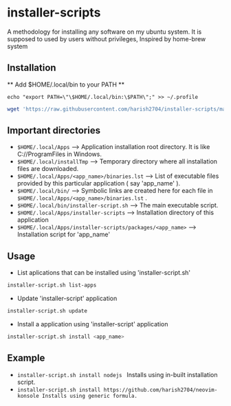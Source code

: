 # installer-scripts
A methodology for installing any software on my ubuntu system. It is supposed to used by users without privileges, Inspired by home-brew system

## Installation

** Add $HOME/.local/bin to your PATH **
```
echo "export PATH=\"\$HOME/.local/bin:\$PATH\";" >> ~/.profile
```

```bash
wget 'https://raw.githubusercontent.com/harish2704/installer-scripts/master/installer.sh' -O - | sh
```

## Important directories

* ```$HOME/.local/Apps```  --> Application installation root directory. It is like C://ProgramFiles in Windows.
* ```$HOME/.local/installTmp``` --> Temporary directory where all installation files are downloaded.
* ```$HOME/.local/Apps/<app_name>/binaries.lst``` --> List of executable files provided by this particular application ( say 'app_name' ).
* ```$HOME/.local/bin/``` --> Symbolic links are created here for each file in ```$HOME/.local/Apps/<app_name>/binaries.lst``` .
* ```$HOME/.local/bin/installer-script.sh``` -->  The main executable script.
* ```$HOME/.local/Apps/installer-scripts``` -->  Installation directory of this application
* ```$HOME/.local/Apps/installer-scripts/packages/<app_name>``` --> Installation script for 'app_name'

## Usage

* List aplications that can be installed using 'installer-script.sh'
```bash
installer-script.sh list-apps
```

* Update 'installer-script' application
```bash
installer-script.sh update
```

* Install a application using 'installer-script' application
```bash
installer-script.sh install <app_name>
```

## Example
* `installer-script.sh install nodejs `
  Installs using in-built installation script.
* `installer-script.sh install https://github.com/harish2704/neovim-konsole
  Installs using generic formula.`
